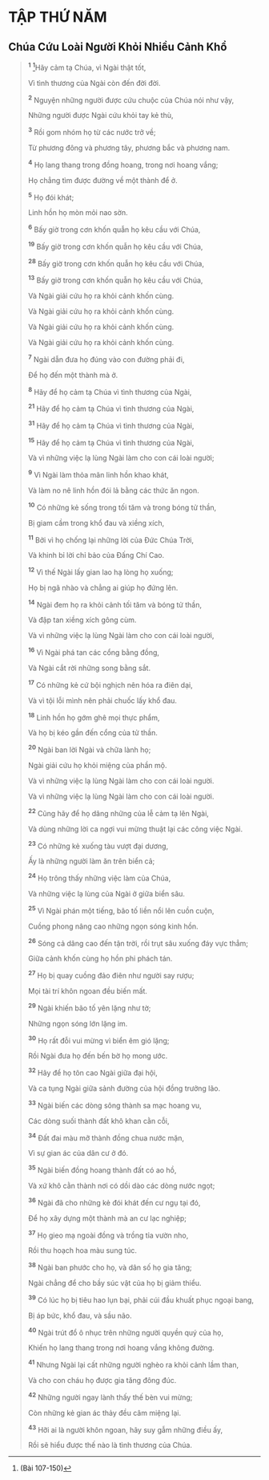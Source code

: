 # TẬP THỨ NĂM

## Chúa Cứu Loài Người Khỏi Nhiều Cảnh Khổ

> <sup><b>1</b></sup> [^1@-69a10209-50c0-452b-af52-d0e669017276]Hãy cảm tạ Chúa, vì Ngài thật tốt,
>
> Vì tình thương của Ngài còn đến đời đời.
>
> <sup><b>2</b></sup> Nguyện những người được cứu chuộc của Chúa nói như vậy,
>
> Những người được Ngài cứu khỏi tay kẻ thù,
>
> <sup><b>3</b></sup> Rồi gom nhóm họ từ các nước trở về;
>
> Từ phương đông và phương tây, phương bắc và phương nam.
>
> <sup><b>4</b></sup> Họ lang thang trong đồng hoang, trong nơi hoang vắng;
>
> Họ chẳng tìm được đường về một thành để ở.
>
> <sup><b>5</b></sup> Họ đói khát;
>
> Linh hồn họ mòn mỏi nao sờn.
>
> <sup><b>6</b></sup> Bấy giờ trong cơn khốn quẫn họ kêu cầu với Chúa,
>
> <sup><b>19</b></sup> Bấy giờ trong cơn khốn quẫn họ kêu cầu với Chúa,
>
> <sup><b>28</b></sup> Bấy giờ trong cơn khốn quẫn họ kêu cầu với Chúa,
>
> <sup><b>13</b></sup> Bấy giờ trong cơn khốn quẫn họ kêu cầu với Chúa,
>
> Và Ngài giải cứu họ ra khỏi cảnh khốn cùng.
>
> Và Ngài giải cứu họ ra khỏi cảnh khốn cùng.
>
> Và Ngài giải cứu họ ra khỏi cảnh khốn cùng.
>
> Và Ngài giải cứu họ ra khỏi cảnh khốn cùng.
>
> <sup><b>7</b></sup> Ngài dẫn đưa họ đúng vào con đường phải đi,
>
> Ðể họ đến một thành mà ở.
>
> <sup><b>8</b></sup> Hãy để họ cảm tạ Chúa vì tình thương của Ngài,
>
> <sup><b>21</b></sup> Hãy để họ cảm tạ Chúa vì tình thương của Ngài,
>
> <sup><b>31</b></sup> Hãy để họ cảm tạ Chúa vì tình thương của Ngài,
>
> <sup><b>15</b></sup> Hãy để họ cảm tạ Chúa vì tình thương của Ngài,
>
> Và vì những việc lạ lùng Ngài làm cho con cái loài người;
>
> <sup><b>9</b></sup> Vì Ngài làm thỏa mãn linh hồn khao khát,
>
> Và làm no nê linh hồn đói lả bằng các thức ăn ngon.
>
> <sup><b>10</b></sup> Có những kẻ sống trong tối tăm và trong bóng tử thần,
>
> Bị giam cầm trong khổ đau và xiềng xích,
>
> <sup><b>11</b></sup> Bởi vì họ chống lại những lời của Ðức Chúa Trời,
>
> Và khinh bỉ lời chỉ bảo của Ðấng Chí Cao.
>
> <sup><b>12</b></sup> Vì thế Ngài lấy gian lao hạ lòng họ xuống;
>
> Họ bị ngã nhào và chẳng ai giúp họ đứng lên.
>
> <sup><b>14</b></sup> Ngài đem họ ra khỏi cảnh tối tăm và bóng tử thần,
>
> Và đập tan xiềng xích gông cùm.
>
> Và vì những việc lạ lùng Ngài làm cho con cái loài người,
>
> <sup><b>16</b></sup> Vì Ngài phá tan các cổng bằng đồng,
>
> Và Ngài cắt rời những song bằng sắt.
>
> <sup><b>17</b></sup> Có những kẻ cứ bội nghịch nên hóa ra điên dại,
>
> Và vì tội lỗi mình nên phải chuốc lấy khổ đau.
>
> <sup><b>18</b></sup> Linh hồn họ gớm ghê mọi thực phẩm,
>
> Và họ bị kéo gần đến cổng của tử thần.
>
> <sup><b>20</b></sup> Ngài ban lời Ngài và chữa lành họ;
>
> Ngài giải cứu họ khỏi miệng của phần mộ.
>
> Và vì những việc lạ lùng Ngài làm cho con cái loài người.
>
> Và vì những việc lạ lùng Ngài làm cho con cái loài người.
>
> <sup><b>22</b></sup> Cũng hãy để họ dâng những của lễ cảm tạ lên Ngài,
>
> Và dùng những lời ca ngợi vui mừng thuật lại các công việc Ngài.
>
> <sup><b>23</b></sup> Có những kẻ xuống tàu vượt đại dương,
>
> Ấy là những người làm ăn trên biển cả;
>
> <sup><b>24</b></sup> Họ trông thấy những việc làm của Chúa,
>
> Và những việc lạ lùng của Ngài ở giữa biển sâu.
>
> <sup><b>25</b></sup> Vì Ngài phán một tiếng, bão tố liền nổi lên cuồn cuộn,
>
> Cuồng phong nâng cao những ngọn sóng kinh hồn.
>
> <sup><b>26</b></sup> Sóng cả dâng cao đến tận trời, rồi trụt sâu xuống đáy vực thẳm;
>
> Giữa cảnh khốn cùng họ hồn phi phách tán.
>
> <sup><b>27</b></sup> Họ bị quay cuồng đảo điên như người say rượu;
>
> Mọi tài trí khôn ngoan đều biến mất.
>
> <sup><b>29</b></sup> Ngài khiến bão tố yên lặng như tờ;
>
> Những ngọn sóng lớn lặng im.
>
> <sup><b>30</b></sup> Họ rất đỗi vui mừng vì biển êm gió lặng;
>
> Rồi Ngài đưa họ đến bến bờ họ mong ước.
>
> <sup><b>32</b></sup> Hãy để họ tôn cao Ngài giữa đại hội,
>
> Và ca tụng Ngài giữa sảnh đường của hội đồng trưởng lão.
>
> <sup><b>33</b></sup> Ngài biến các dòng sông thành sa mạc hoang vu,
>
> Các dòng suối thành đất khô khan cằn cỗi,
>
> <sup><b>34</b></sup> Ðất đai màu mỡ thành đồng chua nước mặn,
>
> Vì sự gian ác của dân cư ở đó.
>
> <sup><b>35</b></sup> Ngài biến đồng hoang thành đất có ao hồ,
>
> Và xứ khô cằn thành nơi có dồi dào các dòng nước ngọt;
>
> <sup><b>36</b></sup> Ngài đã cho những kẻ đói khát đến cư ngụ tại đó,
>
> Ðể họ xây dựng một thành mà an cư lạc nghiệp;
>
> <sup><b>37</b></sup> Họ gieo mạ ngoài đồng và trồng tỉa vườn nho,
>
> Rồi thu hoạch hoa màu sung túc.
>
> <sup><b>38</b></sup> Ngài ban phước cho họ, và dân số họ gia tăng;
>
> Ngài chẳng để cho bầy súc vật của họ bị giảm thiểu.
>
> <sup><b>39</b></sup> Có lúc họ bị tiêu hao lụn bại, phải cúi đầu khuất phục ngoại bang,
>
> Bị áp bức, khổ đau, và sầu não.
>
> <sup><b>40</b></sup> Ngài trút đổ ô nhục trên những người quyền quý của họ,
>
> Khiến họ lang thang trong nơi hoang vắng không đường.
>
> <sup><b>41</b></sup> Nhưng Ngài lại cất những người nghèo ra khỏi cảnh lầm than,
>
> Và cho con cháu họ được gia tăng đông đúc.
>
> <sup><b>42</b></sup> Những người ngay lành thấy thế bèn vui mừng;
>
> Còn những kẻ gian ác thảy đều câm miệng lại.
>
> <sup><b>43</b></sup> Hỡi ai là người khôn ngoan, hãy suy gẫm những điều ấy,
>
> Rồi sẽ hiểu được thế nào là tình thương của Chúa.

[^1@-69a10209-50c0-452b-af52-d0e669017276]: (Bài 107-150)
